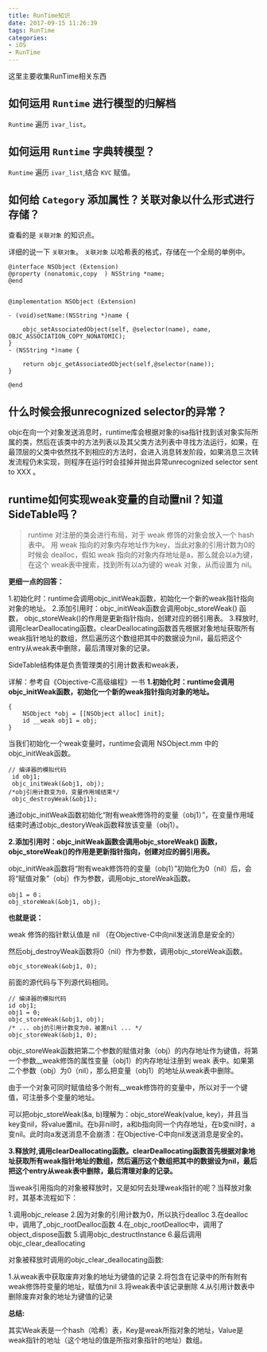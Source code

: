 ```yaml
---
title: RunTime知识
date: 2017-09-15 11:26:39
tags: RunTime
categories: 
- iOS
- RunTime
---
```


这里主要收集RunTime相关东西


## 如何运用 `Runtime` 进行模型的归解档
`Runtime` 遍历 `ivar_list`。
## 如何运用 `Runtime` 字典转模型？
`Runtime` 遍历 `ivar_list`,结合 `KVC` 赋值。

## 如何给 `Category` 添加属性？关联对象以什么形式进行存储？
查看的是 `关联对象` 的知识点。

详细的说一下 `关联对象`。
`关联对象` 以哈希表的格式，存储在一个全局的单例中。
```objc
@interface NSObject (Extension)
@property (nonatomic,copy  ) NSString *name;
@end


@implementation NSObject (Extension)

- (void)setName:(NSString *)name {
    
    objc_setAssociatedObject(self, @selector(name), name, OBJC_ASSOCIATION_COPY_NONATOMIC);
}
- (NSString *)name {
    
    return objc_getAssociatedObject(self,@selector(name));
}

@end
```
## 什么时候会报unrecognized selector的异常？

objc在向一个对象发送消息时，runtime库会根据对象的isa指针找到该对象实际所属的类，然后在该类中的方法列表以及其父类方法列表中寻找方法运行，如果，在最顶层的父类中依然找不到相应的方法时，会进入消息转发阶段，如果消息三次转发流程仍未实现，则程序在运行时会挂掉并抛出异常unrecognized selector sent to XXX 。

## runtime如何实现weak变量的自动置nil？知道SideTable吗？

> runtime 对注册的类会进行布局，对于 weak 修饰的对象会放入一个 hash 表中。 用 weak 指向的对象内存地址作为key，当此对象的引用计数为0的时候会 dealloc，假如 weak 指向的对象内存地址是a，那么就会以a为键， 在这个 weak表中搜索，找到所有以a为键的 weak 对象，从而设置为 nil。

**更细一点的回答：**

1.初始化时：runtime会调用objc_initWeak函数，初始化一个新的weak指针指向对象的地址。
2.添加引用时：objc_initWeak函数会调用objc_storeWeak() 函数， objc_storeWeak()的作用是更新指针指向，创建对应的弱引用表。
3.释放时,调用clearDeallocating函数。clearDeallocating函数首先根据对象地址获取所有weak指针地址的数组，然后遍历这个数组把其中的数据设为nil，最后把这个entry从weak表中删除，最后清理对象的记录。

SideTable结构体是负责管理类的引用计数表和weak表，

详解：参考自《Objective-C高级编程》一书
**1.初始化时：runtime会调用objc_initWeak函数，初始化一个新的weak指针指向对象的地址。**

``` 
{
    NSObject *obj = [[NSObject alloc] init];
    id __weak obj1 = obj;
}
```

当我们初始化一个weak变量时，runtime会调用 NSObject.mm 中的objc_initWeak函数。

``` 
// 编译器的模拟代码
 id obj1;
 objc_initWeak(&obj1, obj);
/*obj引用计数变为0，变量作用域结束*/
 objc_destroyWeak(&obj1);
```
通过objc_initWeak函数初始化“附有weak修饰符的变量（obj1）”，在变量作用域结束时通过objc_destoryWeak函数释放该变量（obj1）。

**2.添加引用时：objc_initWeak函数会调用objc_storeWeak() 函数， objc_storeWeak()的作用是更新指针指向，创建对应的弱引用表。**

objc_initWeak函数将“附有weak修饰符的变量（obj1）”初始化为0（nil）后，会将“赋值对象”（obj）作为参数，调用objc_storeWeak函数。

``` 
obj1 = 0；
obj_storeWeak(&obj1, obj);
```

**也就是说：**

weak 修饰的指针默认值是 nil （在Objective-C中向nil发送消息是安全的）

然后obj_destroyWeak函数将0（nil）作为参数，调用objc_storeWeak函数。

``` 
objc_storeWeak(&obj1, 0);
```
前面的源代码与下列源代码相同。

``` 
// 编译器的模拟代码
id obj1;
obj1 = 0;
objc_storeWeak(&obj1, obj);
/* ... obj的引用计数变为0，被置nil ... */
objc_storeWeak(&obj1, 0);
```
objc_storeWeak函数把第二个参数的赋值对象（obj）的内存地址作为键值，将第一个参数__weak修饰的属性变量（obj1）的内存地址注册到 weak 表中。如果第二个参数（obj）为0（nil），那么把变量（obj1）的地址从weak表中删除。

由于一个对象可同时赋值给多个附有__weak修饰符的变量中，所以对于一个键值，可注册多个变量的地址。

可以把objc_storeWeak(&a, b)理解为：objc_storeWeak(value, key)，并且当key变nil，将value置nil。在b非nil时，a和b指向同一个内存地址，在b变nil时，a变nil。此时向a发送消息不会崩溃：在Objective-C中向nil发送消息是安全的。

**3.释放时,调用clearDeallocating函数。clearDeallocating函数首先根据对象地址获取所有weak指针地址的数组，然后遍历这个数组把其中的数据设为nil，最后把这个entry从weak表中删除，最后清理对象的记录。**

当weak引用指向的对象被释放时，又是如何去处理weak指针的呢？当释放对象时，其基本流程如下：

1.调用objc_release
2.因为对象的引用计数为0，所以执行dealloc
3.在dealloc中，调用了_objc_rootDealloc函数
4.在_objc_rootDealloc中，调用了object_dispose函数
5.调用objc_destructInstance
6.最后调用objc_clear_deallocating

对象被释放时调用的objc_clear_deallocating函数:

1.从weak表中获取废弃对象的地址为键值的记录
2.将包含在记录中的所有附有 weak修饰符变量的地址，赋值为nil
3.将weak表中该记录删除
4.从引用计数表中删除废弃对象的地址为键值的记录

**总结:**

其实Weak表是一个hash（哈希）表，Key是weak所指对象的地址，Value是weak指针的地址（这个地址的值是所指对象指针的地址）数组。



